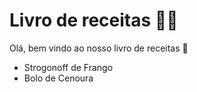 # Livro de receitas :man_cook:

Olá, bem vindo ao nosso livro de receitas :shallow_pan_of_food: 

- Strogonoff de Frango
- Bolo de Cenoura
